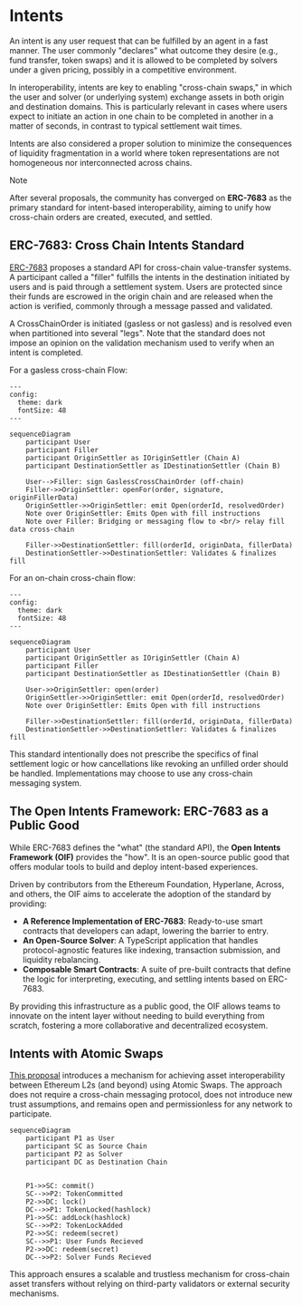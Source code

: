 # Intents

An intent is any user request that can be fulfilled by an agent in a fast manner. The user commonly "declares" what outcome they desire (e.g., fund transfer, token swaps) and it is allowed to be completed by solvers under a given pricing, possibly in a competitive environment.

In interoperability, intents are key to enabling "cross-chain swaps," in which the user and solver (or underlying system) exchange assets in both origin and destination domains. This is particularly relevant in cases where users expect to initiate an action in one chain to be completed in another in a matter of seconds, in contrast to typical settlement wait times.

Intents are also considered a proper solution to minimize the consequences of liquidity fragmentation in a world where token representations are not homogeneous nor interconnected across chains.

> [!NOTE]
> After several proposals, the community has converged on **ERC-7683** as the primary standard for intent-based interoperability, aiming to unify how cross-chain orders are created, executed, and settled.

## ERC-7683: Cross Chain Intents Standard

[ERC-7683](https://github.com/ethereum/ERCs/blob/master/ERCS/erc-7683.md) proposes a standard API for cross-chain value-transfer systems. A participant called a "filler" fulfills the intents in the destination initiated by users and is paid through a settlement system. Users are protected since their funds are escrowed in the origin chain and are released when the action is verified, commonly through a message passed and validated.

A CrossChainOrder is initiated (gasless or not gasless) and is resolved even when partitioned into several "legs". Note that the standard does not impose an opinion on the validation mechanism used to verify when an intent is completed.

For a gasless cross-chain Flow:

```mermaid
---
config:
  theme: dark
  fontSize: 48
---

sequenceDiagram
    participant User
    participant Filler
    participant OriginSettler as IOriginSettler (Chain A)
    participant DestinationSettler as IDestinationSettler (Chain B)

    User-->Filler: sign GaslessCrossChainOrder (off-chain)
    Filler->>OriginSettler: openFor(order, signature, originFillerData)
    OriginSettler->>OriginSettler: emit Open(orderId, resolvedOrder)
    Note over OriginSettler: Emits Open with fill instructions
    Note over Filler: Bridging or messaging flow to <br/> relay fill data cross-chain

    Filler->>DestinationSettler: fill(orderId, originData, fillerData)
    DestinationSettler->>DestinationSettler: Validates & finalizes fill
```

For an on-chain cross-chain flow:

```mermaid
---
config:
  theme: dark
  fontSize: 48
---

sequenceDiagram
    participant User
    participant OriginSettler as IOriginSettler (Chain A)
    participant Filler
    participant DestinationSettler as IDestinationSettler (Chain B)

    User->>OriginSettler: open(order)
    OriginSettler->>OriginSettler: emit Open(orderId, resolvedOrder)
    Note over OriginSettler: Emits Open with fill instructions

    Filler->>DestinationSettler: fill(orderId, originData, fillerData)
    DestinationSettler->>DestinationSettler: Validates & finalizes fill
```

This standard intentionally does not prescribe the specifics of final settlement logic or how cancellations like revoking an unfilled order should be handled. Implementations may choose to use any cross-chain messaging system.

## The Open Intents Framework: ERC-7683 as a Public Good

While ERC-7683 defines the "what" (the standard API), the **Open Intents Framework (OIF)** provides the "how". It is an open-source public good that offers modular tools to build and deploy intent-based experiences.

Driven by contributors from the Ethereum Foundation, Hyperlane, Across, and others, the OIF aims to accelerate the adoption of the standard by providing:
- **A Reference Implementation of ERC-7683**: Ready-to-use smart contracts that developers can adapt, lowering the barrier to entry.
- **An Open-Source Solver**: A TypeScript application that handles protocol-agnostic features like indexing, transaction submission, and liquidity rebalancing.
- **Composable Smart Contracts**: A suite of pre-built contracts that define the logic for interpreting, executing, and settling intents based on ERC-7683.

By providing this infrastructure as a public good, the OIF allows teams to innovate on the intent layer without needing to build everything from scratch, fostering a more collaborative and decentralized ecosystem.


## Intents with Atomic Swaps

[This proposal](atomic-swaps.md) introduces a mechanism for achieving asset interoperability between Ethereum L2s (and beyond) using Atomic Swaps. The approach does not require a cross-chain messaging protocol, does not introduce new trust assumptions, and remains open and permissionless for any network to participate.

```mermaid
sequenceDiagram
    participant P1 as User
    participant SC as Source Chain
    participant P2 as Solver
    participant DC as Destination Chain


    P1->>SC: commit()
    SC-->>P2: TokenCommitted
    P2->>DC: lock()
    DC-->>P1: TokenLocked(hashlock)
    P1->>SC: addLock(hashlock)
    SC-->>P2: TokenLockAdded
    P2->>SC: redeem(secret)
    SC-->>P1: User Funds Recieved 
    P2->>DC: redeem(secret)
    DC-->>P2: Solver Funds Recieved
```

This approach ensures a scalable and trustless mechanism for cross-chain asset transfers without relying on third-party validators or external security mechanisms.
